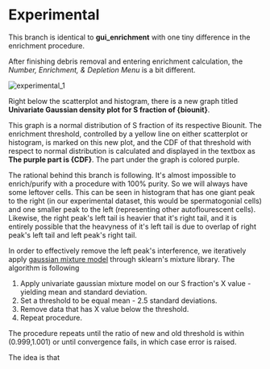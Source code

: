 # Experimental

This branch is identical to **gui_enrichment** with one tiny difference in the enrichment procedure.

After finishing debris removal and entering enrichment calculation, the *Number, Enrichment, & Depletion Menu* is a bit different.

![experimental_1](https://user-images.githubusercontent.com/84333373/133120401-019d49d3-6d3f-4a8d-9aa5-975868f7d876.PNG)

Right below the scatterplot and histogram, there is a new graph titled **Univariate Gaussian density plot for S fraction of {biounit}**.

This graph is a normal distribution of S fraction of its respective Biounit. The enrichment threshold, controlled by a yellow line on either scatterplot or histogram, is marked on this new plot, and the CDF of that threshold with respect to normal distribution is calculated and displayed in the textbox as **The purple part is {CDF}**. The part under the graph is colored purple.

The rational behind this branch is following. It's almost impossible to enrich/purify with a procedure with 100% purity. So we will always have some leftover cells. This can be seen in histogram that has one giant peak to the right (in our experimental dataset, this would be spermatogonial cells) and one smaller peak to the left (representing other autoflourescent cells). Likewise, the right peak's left tail is heavier that it's right tail, and it is entirely possible that the heavyness of it's left tail is due to overlap of right peak's left tail and left peak's right tail.

In order to effectively remove the left peak's interference, we iteratively apply [gaussian mixture model](https://en.wikipedia.org/wiki/Mixture_model) through sklearn's mixture library. The algorithm is following

1. Apply univariate gaussian mixture model on our S fraction's X value - yielding mean and standard deviation.
2. Set a threshold to be equal mean - 2.5 standard deviations. 
3. Remove data that has X value below the threshold.
4. Repeat procedure.

The procedure repeats until the ratio of new and old threshold is within (0.999,1.001) or until convergence fails, in which case error is raised.

The idea is that 



